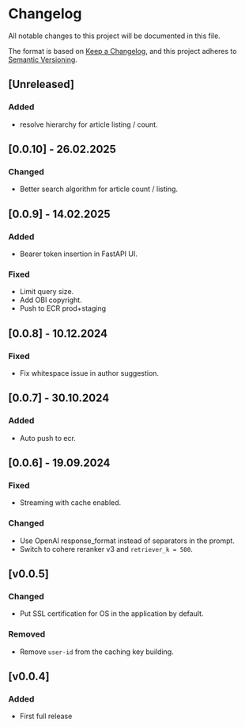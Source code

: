 # Changelog

All notable changes to this project will be documented in this file.

The format is based on [Keep a Changelog](https://keepachangelog.com/en/1.0.0/),
and this project adheres to [Semantic Versioning](https://semver.org/spec/v2.0.0.html).

## [Unreleased]

### Added
- resolve hierarchy for article listing / count.

## [0.0.10] - 26.02.2025

### Changed
- Better search algorithm for article count / listing.

## [0.0.9] - 14.02.2025

### Added
- Bearer token insertion in FastAPI UI.

### Fixed
- Limit query size.
- Add OBI copyright.
- Push to ECR prod+staging

## [0.0.8] - 10.12.2024

### Fixed
- Fix whitespace issue in author suggestion.

## [0.0.7] - 30.10.2024

### Added
- Auto push to ecr.

## [0.0.6] - 19.09.2024

### Fixed
- Streaming with cache enabled.

### Changed
- Use OpenAI response_format instead of separators in the prompt.
- Switch to cohere reranker v3 and `retriever_k = 500`.

## [v0.0.5]

### Changed
- Put SSL certification for OS in the application by default.

### Removed
- Remove `user-id` from the caching key building.

## [v0.0.4]

### Added
- First full release
